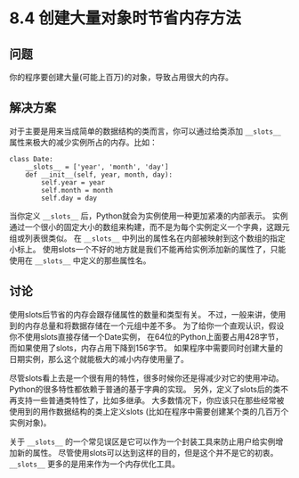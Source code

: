 

# 8.4 创建大量对象时节省内存方法

## 问题

你的程序要创建大量(可能上百万)的对象，导致占用很大的内存。

## 解决方案

对于主要是用来当成简单的数据结构的类而言，你可以通过给类添加 `__slots__` 属性来极大的减少实例所占的内存。比如：

    
    
    class Date:
        __slots__ = ['year', 'month', 'day']
        def __init__(self, year, month, day):
            self.year = year
            self.month = month
            self.day = day
    

当你定义 `__slots__` 后，Python就会为实例使用一种更加紧凑的内部表示。
实例通过一个很小的固定大小的数组来构建，而不是为每个实例定义一个字典，这跟元组或列表很类似。 在 `__slots__`
中列出的属性名在内部被映射到这个数组的指定小标上。 使用slots一个不好的地方就是我们不能再给实例添加新的属性了，只能使用在 `__slots__`
中定义的那些属性名。

## 讨论

使用slots后节省的内存会跟存储属性的数量和类型有关。 不过，一般来讲，使用到的内存总量和将数据存储在一个元组中差不多。
为了给你一个直观认识，假设你不使用slots直接存储一个Date实例，
在64位的Python上面要占用428字节，而如果使用了slots，内存占用下降到156字节。
如果程序中需要同时创建大量的日期实例，那么这个就能极大的减小内存使用量了。

尽管slots看上去是一个很有用的特性，很多时候你还是得减少对它的使用冲动。 Python的很多特性都依赖于普通的基于字典的实现。
另外，定义了slots后的类不再支持一些普通类特性了，比如多继承。 大多数情况下，你应该只在那些经常被使用到的用作数据结构的类上定义slots
(比如在程序中需要创建某个类的几百万个实例对象)。

关于 `__slots__` 的一个常见误区是它可以作为一个封装工具来防止用户给实例增加新的属性。
尽管使用slots可以达到这样的目的，但是这个并不是它的初衷。 `__slots__` 更多的是用来作为一个内存优化工具。

